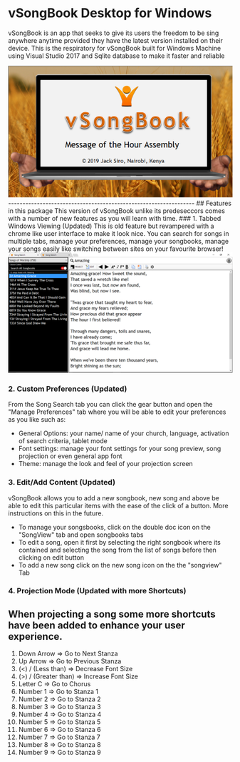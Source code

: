 # vSongBook Desktop for Windows
vSongBook is an app that seeks to give its users the freedom to be sing anywhere anytime provided they have the latest version installed on their device. This is the respiratory for vSongBook built for Windows Machine using Visual Studio 2017 and Sqlite database to make it faster and reliable

<img src="vsb1.png" />
-----------------------------------------------------------------
## Features in this package
This version of vSongBook unlike its predeseccors comes with a number of new features as you will learn with time.
### 1. Tabbed Windows Viewing (Updated)
This is old feature but revampered with a chrome like user interface to make it look nice. You can search for songs in multiple tabs, manage your preferences, manage your songbooks, manage your songs easily like switching between sites on your favourite browser!
<img src="vsb2.png" />

### 2. Custom Preferences (Updated)
From the Song Search tab you can click the gear button and open the "Manage Preferences" tab where you will be able to edit your preferences as you like such as:
* General Options: your name/ name of your church, language, activation of search criteria, tablet mode
* Font settings: manage your font settings for your song preview, song projection or even general app font
* Theme: manage the look and feel of your projection screen

### 3. Edit/Add Content (Updated)
vSongBook allows you to add a new songbook, new song and above be able to edit this particular items with the ease of the click of a button. More instructions on this in the future.
* To manage your songsbooks, click on the double doc icon on the "SongView" tab and open songbooks tabs
* To edit a song, open it first by selecting the right songbook where its contained and selecting the song from the list of songs before then clicking on edit button
* To add a new song click on the new song icon on the the "songview" Tab

### 4. Projection Mode (Updated with more Shortcuts)
When projecting a song some more shortcuts have been added to enhance your user experience.
-----------------------------------------------------------------
1.	Down Arrow => Go to Next Stanza	
2.	Up Arrow => Go to Previous Stanza	
3.	(<) / (Less than) => Decrease Font Size	
3.	(>) / (Greater than) => Increase Font Size	
4.	Letter C => Go to Chorus	
5.	Number 1 => Go to Stanza 1	
6.	Number 2 => Go to Stanza 2	
7.	Number 3 => Go to Stanza 3	
8.	Number 4 => Go to Stanza 4	
9.	Number 5 => Go to Stanza 5	
10.	Number 6 => Go to Stanza 6	
11.	Number 7 => Go to Stanza 7	
12.	Number 8 => Go to Stanza 8	
13.	Number 9 => Go to Stanza 9	



